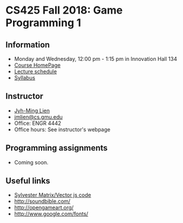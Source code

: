 # CS425 Fall 2018: Game Programming 1


## Information
- Monday and Wednesday, 12:00 pm - 1:15 pm in Innovation Hall 134
- [Course HomePage](https://github.com/jmlien/CS425-2018)
- [Lecture schedule](lectures)
- [Syllabus](https://cs.gmu.edu/media/syllabi/Fall2018/CS_425LienJ001.html)

## Instructor

- [Jyh-Ming Lien](http://cs.gmu.edu/~jmlien)
- jmlien@cs.gmu.edu
- Office: ENGR 4442
- Office hours: See instructor's webpage

## Programming assignments
- Coming soon.

## Useful links
- [Sylvester Matrix/Vector js code](http://sylvester.jcoglan.com/)
- http://soundbible.com/
- http://opengameart.org/
- http://www.google.com/fonts/
